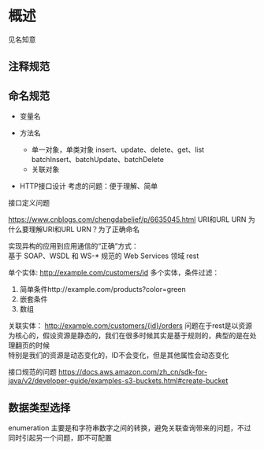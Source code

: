 # 概述

见名知意

## 注释规范

## 命名规范

- 变量名
- 方法名
  - 单一对象，单类对象
    insert、update、delete、get、list  
    batchInsert、batchUpdate、batchDelete  
  - 关联对象

- HTTP接口设计
  考虑的问题：便于理解、简单
  
接口定义问题

https://www.cnblogs.com/chengdabelief/p/6635045.html URI和URL URN
为什么要理解URI和URL URN？为了正确命名

实现异构的应用到应用通信的“正确”方式：  
基于 SOAP、WSDL 和 WS-* 规范的 Web Services 领域
rest

单个实体: http://example.com/customers/id
多个实体，条件过滤：
  1. 简单条件http://example.com/products?color=green 
  2. 嵌套条件
  3. 数组

关联实体：
  http://example.com/customers/{id}/orders
问题在于rest是以资源为核心的，假设资源是静态的，我们在很多时候其实是基于规则的，典型的是在处理翻页的时候  
特别是我们的资源是动态变化的，ID不会变化，但是其他属性会动态变化  

接口规范的问题
https://docs.aws.amazon.com/zh_cn/sdk-for-java/v2/developer-guide/examples-s3-buckets.html#create-bucket

## 数据类型选择

enumeration 主要是和字符串数字之间的转换，避免关联查询带来的问题，不过同时引起另一个问题，即不可配置